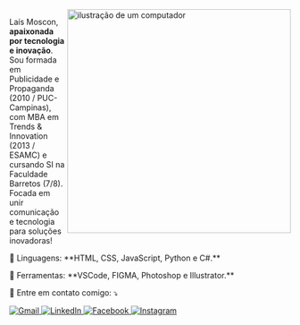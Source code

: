 <img src="https://raw.githubusercontent.com/MicaelliMedeiros/micaellimedeiros/master/image/computer-illustration.png" alt="ilustração de um computador" min-width="400px" max-width="400px" width="400px" align="right">

<p align="left"> 
  Laís Moscon, <strong>apaixonada por tecnologia e inovação</strong>.<br>
  Sou formada em Publicidade e Propaganda (2010 / PUC-Campinas), com MBA em Trends & Innovation (2013 / ESAMC) e cursando SI na Faculdade Barretos (7/8). Focada em unir comunicação e tecnologia para soluções inovadoras!<br>
</p>

<p align="left">
  🦄 Linguagens: **HTML, CSS, JavaScript, Python e C#.**
</p>

<p align="left">
  💼 Ferramentas: **VSCode, FIGMA, Photoshop e Illustrator.**
</p>

<p align="left">
  💌 Entre em contato comigo: ⤵️
</p>

<p align="left">
  <a href="mailto:laismoscon@gmail.com" title="Gmail">
    <img src="https://img.shields.io/badge/-Gmail-FF0000?style=flat-square&labelColor=FF0000&logo=gmail&logoColor=white" alt="Gmail"/>
  </a>
  <a href="https://www.linkedin.com/in/laismoscon/" title="LinkedIn">
    <img src="https://img.shields.io/badge/-Linkedin-0e76a8?style=flat-square&logo=Linkedin&logoColor=white" alt="LinkedIn"/>
  </a>
  <a href="https://www.facebook.com/laismosc/" title="Facebook">
    <img src="https://img.shields.io/badge/-Facebook-3b5998?style=flat-square&labelColor=3b5998&logo=facebook&logoColor=white" alt="Facebook"/>
  </a>
  <a href="https://www.instagram.com/lais_lm/" title="Instagram">
    <img src="https://img.shields.io/badge/-Instagram-DF0174?style=flat-square&labelColor=DF0174&logo=instagram&logoColor=white" alt="Instagram"/>
  </a>
</p>
